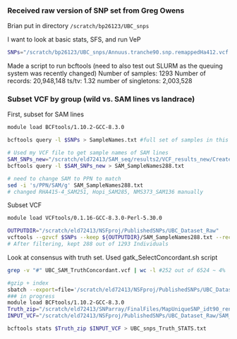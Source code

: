 ### Received raw version of SNP set from Greg Owens
Brian put in directory `/scratch/bp26123/UBC_snps`

I want to look at basic stats, SFS, and run VeP

```bash
SNPs="/scratch/bp26123/UBC_snps/Annuus.tranche90.snp.remappedHa412.vcf.gz"
```

Made a script to run bcftools (need to also test out SLURM as the queuing system was recently changed)
Number of samples: 1293
Number of records: 20,948,148
ts/tv: 1.32
number of singletons: 2,003,528

### Subset VCF by group (wild vs. SAM lines vs landrace)

First, subset for SAM lines

```bash
module load BCFtools/1.10.2-GCC-8.3.0

bcftools query -l $SNPs > SampleNames.txt #full set of samples in this SNP set (includes wild Annuus, SAM lines, and landraces)

# Used my VCF file to get sample names of SAM lines
SAM_SNPs_new="/scratch/eld72413/SAM_seq/results2/VCF_results_new/Create_HC_Subset/New2/Filter1_102120/Sunflower_SAM_SNP_Calling_snps.filtered.vcf"
bcftools query -l $SAM_SNPs_new > SAM_SampleNames288.txt

# need to change SAM to PPN to match 
sed -i 's/PPN/SAM/g' SAM_SampleNames288.txt
# changed RHA415-4_SAM251, Hopi_SAM285, NMS373_SAM136 manually
```

Subset VCF
```bash
module load VCFtools/0.1.16-GCC-8.3.0-Perl-5.30.0

OUTPUTDIR="/scratch/eld72413/NSFproj/PublishedSNPs/UBC_Dataset_Raw"
vcftools --gzvcf $SNPs --keep ${OUTPUTDIR}/SAM_SampleNames288.txt --recode --recode-INFO-all --out ${OUTPUTDIR}/SAM_lines/UBC_Dataset_SAMlines
# After filtering, kept 288 out of 1293 Individuals

```

Look at consensus with truth set. Used gatk_SelectConcordant.sh script
```bash
grep -v "#" UBC_SAM_TruthConcordant.vcf | wc -l #252 out of 6524 ~ 4%

#gzip + index
sbatch --export=file='/scratch/eld72413/NSFproj/PublishedSNPs/UBC_Dataset_Raw/SAM_lines/UBC_Dataset_SAMlines.recode.vcf' gzip_vcf.sh #1132204
### in progress
module load BCFtools/1.10.2-GCC-8.3.0
Truth_zip="/scratch/eld72413/SNParray/FinalFiles/MapUniqueSNP_idt90_rename_rmContigs_sorted.vcf.gz"
INPUT_VCF="/scratch/eld72413/NSFproj/PublishedSNPs/UBC_Dataset_Raw/SAM_lines/UBC_Dataset_SAMlines.recode.vcf.gz"

bcftools stats $Truth_zip $INPUT_VCF > UBC_snps_Truth_STATS.txt
```

